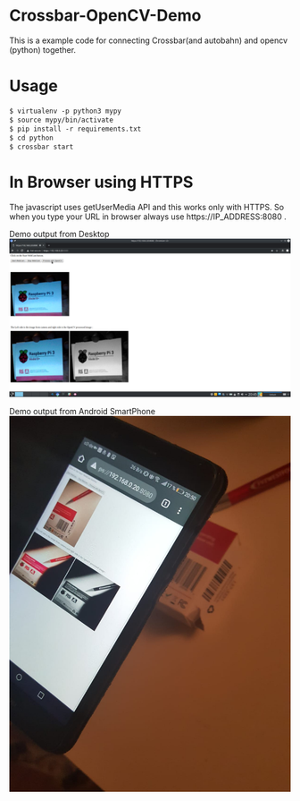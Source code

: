 # Crossbar-OpenCV-Demo
This is a example code for connecting Crossbar(and autobahn) and opencv (python) together.

# Usage
```console
$ virtualenv -p python3 mypy
$ source mypy/bin/activate
$ pip install -r requirements.txt 
$ cd python 
$ crossbar start
```

# In Browser using HTTPS
The javascript uses getUserMedia API and this works only with HTTPS. 
So when you type your URL in browser always use https://IP_ADDRESS:8080 .

Demo output from Desktop
![ Desktop](Laptop.png)


Demo output from Android SmartPhone
![ Android](Android.jpeg)
